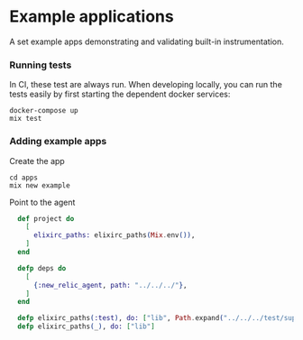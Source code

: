 # Example applications

A set example apps demonstrating and validating built-in instrumentation.

### Running tests

In CI, these test are always run. When developing locally, you can run the tests easily by first starting the dependent docker services:

```
docker-compose up
mix test
```

### Adding example apps

Create the app

```
cd apps
mix new example
```

Point to the agent

```elixir
  def project do
    [
      elixirc_paths: elixirc_paths(Mix.env()),
    ]
  end

  defp deps do
    [
      {:new_relic_agent, path: "../../../"},
    ]
  end

  defp elixirc_paths(:test), do: ["lib", Path.expand("../../../test/support")]
  defp elixirc_paths(_), do: ["lib"]
```
